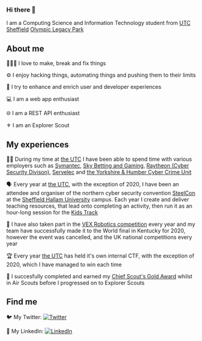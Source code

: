 ### Hi there 👋

I am a Computing Science and Information Technology student from [UTC Sheffield](https://github.com/UTCSheffield) [Olympic Legacy Park](https://olp.utcsheffield.org.uk)

## About me

 👨🏻‍💻 I love to make, break and fix things

 ⚙ I enjoy hacking things, automating things and pushing them to their limits

 💫 I try to enhance and enrich user and developer experiences

 💻 I am a web app enthusiast

 🌐 I am a REST API enthusiast

 ⚜ I am an Explorer Scout

## My experiences

 🕴🏻 During my time at [the UTC](https://github.com/UTCSheffield) I have been able to spend time with various employers such as [Symantec](https://github.com/Symantec), [Sky Betting and Gaming](https://github.com/skybet), [Raytheon (Cyber Security Divison)](https://www.raytheon.com/uk), [Servelec](https://www.servelec.co.uk/) and [the Yorkshire & Humber Cyber Crime Unit](https://www.yhrocu.org.uk/departments/regional-cyber-crime-unit/)

 🗣 Every year at [the UTC](https://github.com/UTCSheffield), with the exception of 2020, I have been an attendee and organiser of the northern cyber security convention [SteelCon](https://www.steelcon.info/) at the [Sheffield Hallam University](https://www.shu.ac.uk/) campus. Each year I create and deliver teaching resources, that lead onto completing an activity, then run it as an hour-long session for the [Kids Track](https://www.steelcon.info/the-event/kids-track/)

 🤖 I have also taken part in the [VEX Robotics competition](https://www.vexrobotics.com/v5/competition) every year and my team have successfully made it to the World final in Kentucky for 2020, however the event was cancelled, and the UK national competitions every year

 🏆 Every year [the UTC](https://github.com/UTCSheffield) has held it's own internal CTF, with the exception of 2020, which I have managed to win each time

 🥇 I succesfully completed and earned my [Chief Scout's Gold Award](https://www.scouts.org.uk/top-awards/chief-scouts-gold-award/) whilst in Air Scouts before I progressed on to Explorer Scouts

## Find me

 🐦 My Twitter: [![Twitter](https://img.shields.io/twitter/follow/MyNameIsTommo?label=MyNameIsTommo&style=social)](https://twitter.com/MyNameIsTommo)

 📰 My LinkedIn: [![LinkedIn](https://img.shields.io/badge/style-social-green?logo=linkedin&style=social&label=Thomas%20Fairey)](https://www.linkedin.com/in/tomfairey/)
